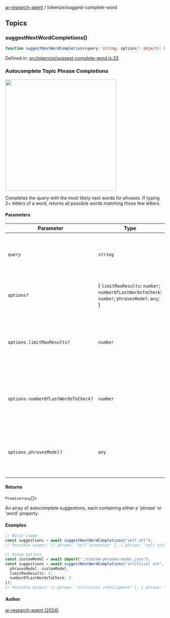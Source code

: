[ai-research-agent](../modules.md) / tokenize/suggest-complete-word

## Topics

### suggestNextWordCompletions()

```ts
function suggestNextWordCompletions(query: string, options?: object): Promise<any[]>;
```

Defined in: [src/tokenize/suggest-complete-word.js:33](https://github.com/vtempest/ai-research-agent/tree/master/packages/ai-research-agent/src/tokenize/suggest-complete-word.js#L33)

### Autocomplete Topic Phrase Completions
<img width="350px"  src="https://i.imgur.com/0k5mO76.png" /> 

Completes the query with the most likely next words for phrases.
If typing 2+ letters of a word, returns all possible words matching those few letters.

#### Parameters

<table>
<thead>
<tr>
<th>Parameter</th>
<th>Type</th>
<th>Description</th>
</tr>
</thead>
<tbody>
<tr>
<td>

`query`

</td>
<td>

`string`

</td>
<td>

The input query which can be pertial words or phrases.

</td>
</tr>
<tr>
<td>

`options?`

</td>
<td>

\{ `limitMaxResults`: `number`; `numberOfLastWordsToCheck`: `number`; `phrasesModel`: `any`; \}

</td>
<td>

</td>
</tr>
<tr>
<td>

`options.limitMaxResults?`

</td>
<td>

`number`

</td>
<td>

default=10 - The maximum number of autocomplete suggestions to return.

</td>
</tr>
<tr>
<td>

`options.numberOfLastWordsToCheck?`

</td>
<td>

`number`

</td>
<td>

default=5 - The number of last words in the query to check for phrase completions.

</td>
</tr>
<tr>
<td>

`options.phrasesModel?`

</td>
<td>

`any`

</td>
<td>

A custom phrases model to use for autocomplete suggestions.

</td>
</tr>
</tbody>
</table>

#### Returns

`Promise`&lt;`any`[]&gt;

An array of autocomplete suggestions, each containing either a 'phrase' or 'word' property.

#### Examples

```ts
// Basic usage
const suggestions = await suggestNextWordCompletions("self att");
// Possible output: [{ phrase: "self attention" }, { phrase: "self attract" }, { phrase: "self attack" }]
```

```ts
// Using options
const customModel = await import("./custom-phrases-model.json");
const suggestions = await suggestNextWordCompletions("artificial int", {
  phrasesModel: customModel,
  limitMaxResults: 5,
  numberOfLastWordsToCheck: 3
});
// Possible output: [{ phrase: "artificial intelligence" }, { phrase: "artificial interpretation" }]
```

#### Author

[ai-research-agent (2024)](https://airesearch.js.org)
